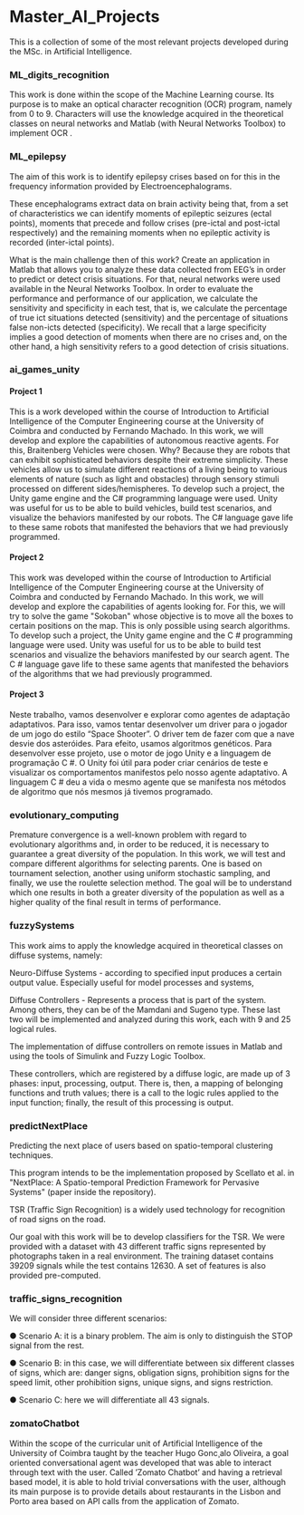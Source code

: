 # Master_AI_Projects
This is a collection of some of the most relevant projects developed during the MSc. in Artificial Intelligence.

### ML_digits_recognition
This work is done within the scope of the Machine Learning course. Its purpose is to make an optical character recognition (OCR) program, namely from 0 to 9. Characters will use the knowledge acquired in the theoretical classes on neural networks and Matlab (with Neural Networks Toolbox) to implement OCR .

### ML_epilepsy
The aim of this work is to identify epilepsy crises based on for this in the frequency information provided by Electroencephalograms.

These encephalograms extract data on brain activity being that, from a set of characteristics we can identify moments of epileptic seizures (ectal points), moments that precede and follow crises (pre-ictal and post-ictal respectively) and the remaining moments when no epileptic activity is recorded (inter-ictal points).

What is the main challenge then of this work? Create an application in Matlab that allows you to analyze these data collected from EEG’s in order to predict or detect crisis situations. For that, neural networks were used available in the Neural Networks Toolbox. In order to evaluate the performance and performance of our application, we calculate the sensitivity and specificity in each test, that is, we calculate the percentage of true ict situations detected (sensitivity) and the percentage of situations false non-icts detected (specificity). We recall that a large specificity implies a good detection of moments when there are no crises and, on the other hand, a high sensitivity refers to a good detection of crisis situations.

### ai_games_unity
#### Project 1
This is a work developed within the course of Introduction to Artificial Intelligence of the Computer Engineering course at the University of Coimbra and conducted by Fernando Machado.
In this work, we will develop and explore the capabilities of autonomous reactive agents. For this, Braitenberg Vehicles were chosen. Why? Because they are robots that can exhibit sophisticated behaviors despite their extreme simplicity. These vehicles allow us to simulate different reactions of a living being to various elements of nature (such as light and obstacles) through sensory stimuli processed on different sides/hemispheres.
To develop such a project, the Unity game engine and the C# programming language were used. Unity was useful for us to be able to build vehicles, build test scenarios, and visualize the behaviors manifested by our robots. The C# language gave life to these same robots that manifested the behaviors that we had previously programmed.

#### Project 2
This work was developed within the course of Introduction to Artificial Intelligence of the Computer Engineering course at the University of Coimbra and conducted by Fernando Machado.
In this work, we will develop and explore the capabilities of agents looking for. For this, we will try to solve the game "Sokoban" whose objective is to move all the boxes to certain positions on the map. This is only possible using search algorithms.
To develop such a project, the Unity game engine and the C # programming language were used. Unity was useful for us to be able to build test scenarios and visualize the behaviors manifested by our search agent. The C # language gave life to these same agents that manifested the behaviors of the algorithms that we had previously programmed.

#### Project 3
Neste trabalho, vamos desenvolver e explorar como agentes de adaptação adaptativos. Para isso, vamos tentar desenvolver um driver para o jogador de um jogo do estilo “Space Shooter”. O driver tem de fazer com que a nave desvie dos asteróides. Para efeito, usamos algoritmos genéticos.
Para desenvolver esse projeto, use o motor de jogo Unity e a linguagem de programação C #. O Unity foi útil para poder criar cenários de teste e visualizar os comportamentos manifestos pelo nosso agente adaptativo. A linguagem C # deu a vida o mesmo agente que se manifesta nos métodos de algoritmo que nós mesmos já tivemos programado.

### evolutionary_computing

Premature convergence is a well-known problem with regard to evolutionary algorithms and, in order to be reduced, it is necessary to guarantee a great diversity of the population. In this work, we will test and compare different algorithms for selecting parents. One is based on tournament selection, another using uniform stochastic sampling, and finally, we use the roulette selection method. The goal will be to understand which one results in both a greater diversity of the population as well as a higher quality of the final result in terms of performance.

### fuzzySystems

This work aims to apply the knowledge acquired in theoretical classes on diffuse systems, namely:

Neuro-Diffuse Systems - according to specified input produces a certain output value. Especially useful for model processes and systems,

Diffuse Controllers - Represents a process that is part of the system. Among others, they can be of the Mamdani and Sugeno type. These last two will be implemented and analyzed during this work, each with 9 and 25 logical rules.

The implementation of diffuse controllers on remote issues in Matlab and using the tools of Simulink and Fuzzy Logic Toolbox.

These controllers, which are registered by a diffuse logic, are made up of 3 phases: input, processing, output. There is, then, a mapping of belonging functions and truth values; there is a call to the logic rules applied to the input function; finally, the result of this processing is output.

### predictNextPlace

Predicting the next place of users based on spatio-temporal clustering techniques.

This program intends to be the implementation proposed by Scellato et al. in "NextPlace: A Spatio-temporal Prediction Framework for Pervasive Systems" (paper inside the repository).

TSR (Traffic Sign Recognition) is a widely used technology for recognition of road signs on the road.

Our goal with this work will be to develop classifiers for the TSR. We were provided with a dataset with 43 different traffic signs represented by photographs taken in a real environment. The training dataset contains 39209 signals while the test contains 12630. A set of features is also provided pre-computed.

### traffic_signs_recognition

We will consider three different scenarios:

● Scenario A: it is a binary problem. The aim is only to distinguish the STOP signal from the rest.

● Scenario B: in this case, we will differentiate between six different classes of signs, which are: danger signs, obligation signs, prohibition signs for the speed limit, other prohibition signs, unique signs, and signs restriction.

● Scenario C: here we will differentiate all 43 signals.

### zomatoChatbot

Within the scope of the curricular unit of Artificial Intelligence of the University of Coimbra taught by the teacher Hugo Gonc¸alo Oliveira, a goal oriented conversational agent was developed that was able to interact through text with the user. Called ’Zomato Chatbot’ and having a retrieval based model, it is able to hold trivial conversations with the user, although its main purpose is to provide details about restaurants in the Lisbon and Porto area based on API calls from the application of Zomato.

